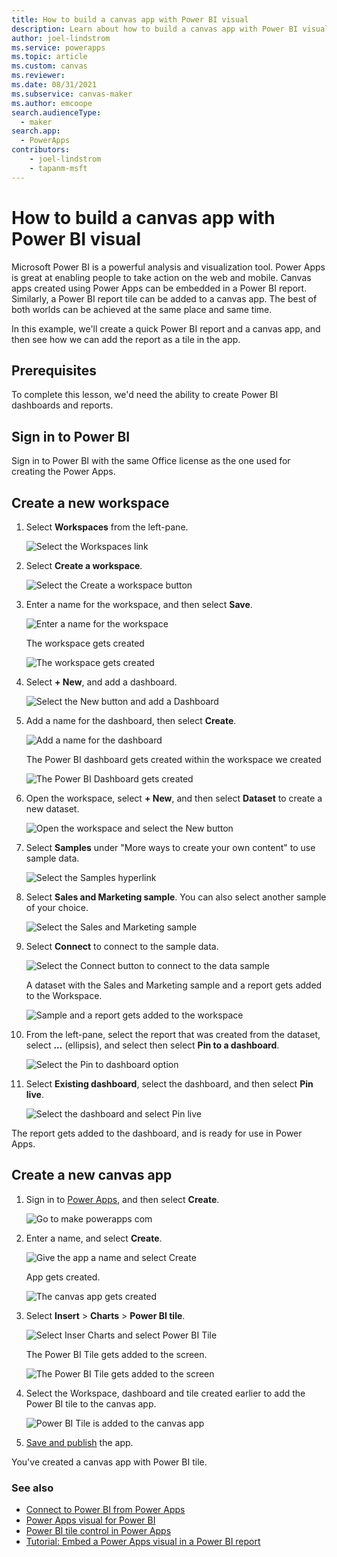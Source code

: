 ```yaml
---
title: How to build a canvas app with Power BI visual
description: Learn about how to build a canvas app with Power BI visual.
author: joel-lindstrom
ms.service: powerapps
ms.topic: article
ms.custom: canvas
ms.reviewer:
ms.date: 08/31/2021
ms.subservice: canvas-maker
ms.author: emcoope
search.audienceType: 
  - maker
search.app: 
  - PowerApps
contributors:
    - joel-lindstrom
    - tapanm-msft
---
```


# How to build a canvas app with Power BI visual

Microsoft Power BI is a powerful analysis and visualization tool. Power Apps is great at enabling people to take action on the web and mobile. Canvas apps created using Power Apps can be embedded in a Power BI report. Similarly, a Power BI report tile can be added to a canvas app. The best of both worlds can be achieved at the same place and same time.

In this example, we'll create a quick Power BI report and a canvas app, and then see how we can add the report as a tile in the app.

## Prerequisites

To complete this lesson, we'd need the ability to create Power BI dashboards and reports.

## Sign in to Power BI

Sign in to Power BI with the same Office license as the one used for creating the Power Apps.

## Create a new workspace

1. Select **Workspaces** from the left-pane.

    ![Select the Workspaces link](media/build-powerbi-visual/create-a-new-workspace-1.png "Select the Workspaces link")

1. Select **Create a workspace**.

    ![Select the Create a workspace button](media/build-powerbi-visual/create-a-new-workspace-2.png "Select the Create a workspace button")

1. Enter a name for the workspace, and then select **Save**.

    ![Enter a name for the workspace](media/build-powerbi-visual/create-a-new-workspace-3.png "Enter a name for the workspace")

    The workspace gets created

    ![The workspace gets created](media/build-powerbi-visual/create-a-new-workspace-4.png "The workspace gets created")

1. Select **+ New**, and add a dashboard.

    ![Select the New button and add a Dashboard](media/build-powerbi-visual/create-a-new-workspace-5.png "Select the New button and add a Dashboard")

1. Add a name for the dashboard, then select **Create**.

    ![Add a name for the dashboard](media/build-powerbi-visual/create-a-new-workspace-6.png "Add a name for the dashboard")

    The Power BI dashboard gets created within the workspace we created

    ![The Power BI Dashboard gets created](media/build-powerbi-visual/create-a-new-workspace-7.png "The Power BI Dashboard gets created")

1. Open the workspace, select **+ New**, and then select **Dataset** to create a new dataset.

    ![Open the workspace and select the New button](media/build-powerbi-visual/create-a-new-workspace-8.png "Open the workspace and select the New button")

1. Select **Samples** under "More ways to create your own content" to use sample data.

    ![Select the Samples hyperlink](media/build-powerbi-visual/create-a-new-workspace-9.png "Select the Samples hyperlink")

1. Select **Sales and Marketing sample**. You can also select another sample of your choice.

    ![Select the Sales and Marketing sample](media/build-powerbi-visual/create-a-new-workspace-10.png "Select the Sales and Marketing sample")

1. Select **Connect** to connect to the sample data.

    ![Select the Connect button to connect to the data sample](media/build-powerbi-visual/create-a-new-workspace-11.png "Select the Connect button to connect to the data sample")

    A dataset with the Sales and Marketing sample and a report gets added to the Workspace.

    ![Sample and a report gets added to the workspace](media/build-powerbi-visual/create-a-new-workspace-12.png "Sample and a report gets added to the workspace")

1. From the left-pane, select the report that was created from the dataset, select **...** (ellipsis), and select then select **Pin to a dashboard**.

    ![Select the Pin to dashboard option](media/build-powerbi-visual/create-a-new-workspace-13.png "Select the Pin to dashboard option")

1. Select **Existing dashboard**, select the dashboard, and then select **Pin live**.

    ![Select the dashboard and select Pin live](media/build-powerbi-visual/create-a-new-workspace-14.png "Select the dashboard and select Pin live")

The report gets added to the dashboard, and is ready for use in Power Apps.

## Create a new canvas app

1. Sign in to [Power Apps](https://make.powerapps.com), and then select **Create**.

    ![Go to make powerapps com](media/build-powerbi-visual/create-a-new-canvas-app-1.png "Go to make powerapps com")

1. Enter a name, and select **Create**.

    ![Give the app a name and select Create](media/build-powerbi-visual/create-a-new-canvas-app-2.png "Give the app a name and select Create")

    App gets created.

    ![The canvas app gets created](media/build-powerbi-visual/create-a-new-canvas-app-3.png "The canvas app gets created")

1. Select **Insert** > **Charts** > **Power BI tile**.

    ![Select Inser Charts and select Power BI Tile](media/build-powerbi-visual/create-a-new-canvas-app-4.png "Select Inser Charts and select Power BI Tile")

    The Power BI Tile gets added to the screen.

    ![The Power BI Tile gets added to the screen](media/build-powerbi-visual/create-a-new-canvas-app-5.png "The Power BI Tile gets added to the screen")

1. Select the Workspace, dashboard and tile created earlier to add the Power BI tile to the canvas app.

    ![Power BI Tile is added to the canvas app](media/build-powerbi-visual/create-a-new-canvas-app-6.png "Power BI Tile is added to the canvas app")

1. [Save and publish](../save-publish-app.md) the app.

You've created a canvas app with Power BI tile.

### See also

- [Connect to Power BI from Power Apps](../connections/connection-powerbi.md)
- [Power Apps visual for Power BI](../powerapps-custom-visual.md)
- [Power BI tile control in Power Apps](../controls/control-power-bi-tile.md)
- [Tutorial: Embed a Power Apps visual in a Power BI report](/power-bi/visuals/power-bi-visualization-powerapp)
